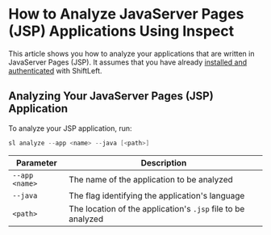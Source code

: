 # How to Analyze JavaServer Pages (JSP) Applications Using Inspect

This article shows you how to analyze your applications that are written in JavaServer Pages (JSP). It assumes that you have already [installed and authenticated](/inspect/getting-started/README.md) with ShiftLeft.

## Analyzing Your JavaServer Pages (JSP) Application

To analyze your JSP application, run:

```java
sl analyze --app <name> --java [<path>]
```

| Parameter | Description |
| - | - |
| `--app <name>` | The name of the application to be analyzed |
| `--java` | The flag identifying the application's language |
| `<path>` | The location of the application's `.jsp` file to be analyzed |
